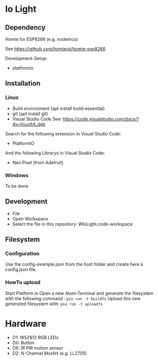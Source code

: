 # Io Light
## Dependency
Homie for ESP8266 (e.g. nodemcu)

See https://github.com/homieiot/homie-esp8266

Development-Setup:
* platformio

## Installation
### Linux
* Build environment (apt install build-essential)
* git (apt install git)
* Visual Studio Code See: https://code.visualstudio.com/docs/?dv=linux64_deb

Search for the following extension in Visual Studio Code:
* PlatformIO

And the following Librarys in Visual Studio Code:
* Neo Pixel (from Adafruit)
 
### Windows
To be done

## Development
* File
 * Open Workspace
  * Select the file in this repository:  WIoLight.code-workspace

## Filesystem
### Configuration
Use the config-example.json from the host folder and create here a config.json file.
### HowTo upload
Start Platform.io
Open a new Atom-Terminal and generate the filesystem with the following command :
```pio run -t buildfs```
Upload this new generated filesystem with:
```pio run -t uploadfs```

# Hardware
* D1: WS2812 RGB LEDs
* D0: Button
* D6: IR PIR motion sensor
* D2: N-Channel Mosfet (e.g. LL2705)

